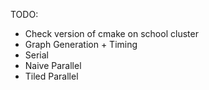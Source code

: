 TODO:

- Check version of cmake on school cluster
- Graph Generation + Timing
- Serial
- Naive Parallel
- Tiled Parallel
